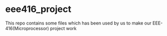 # eee416_project
This repo contains some files which has been used by us to make our EEE-416(Microprocessor) project work
